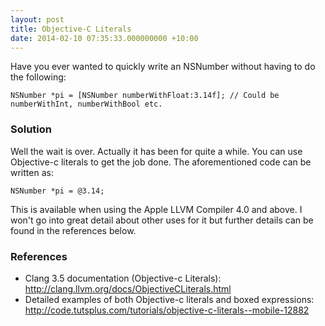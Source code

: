 ```yaml
---
layout: post
title: Objective-C Literals
date: 2014-02-10 07:35:33.000000000 +10:00
---
```

Have you ever wanted to quickly write an NSNumber without having to do the following:

	NSNumber *pi = [NSNumber numberWithFloat:3.14f]; // Could be numberWithInt, numberWithBool etc.

### Solution

Well the wait is over. Actually it has been for quite a while. You can use Objective-c literals to get the job done. The aforementioned code can be written as:

	NSNumber *pi = @3.14;

This is available when using the Apple LLVM Compiler 4.0 and above. I won't go into great detail about other uses for it but further details can be found in the references below.

### References

- Clang 3.5 documentation (Objective-c Literals): http://clang.llvm.org/docs/ObjectiveCLiterals.html
- Detailed examples of both Objective-c literals and boxed expressions: http://code.tutsplus.com/tutorials/objective-c-literals--mobile-12882
